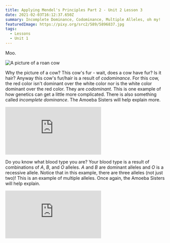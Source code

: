 ```yaml
---
title: Applying Mendel's Principles Part 2 - Unit 2 Lesson 3
date: 2021-02-03T16:12:37.650Z
summary: Incomplete Dominance, Codominance, Multiple Alleles, oh my!
featuredImage: https://pixy.org/src2/589/5896837.jpg
tags:
  - Lessons
  - Unit 1
---
```



Moo.

![A picture of a roan cow](https://upload.wikimedia.org/wikipedia/commons/thumb/7/73/Light_Roan_Shorthorn_Heifer_DSCN1872b.jpg/800px-Light_Roan_Shorthorn_Heifer_DSCN1872b.jpg)

Why the picture of a cow? This cow's fur - wait, does a cow have fur? Is it hair? Anyway this cow's fur/hair is a result of *codominance*. For this cow, the red color isn't dominant over the white color nor is the white color dominant over the red color. They are *codominant.* This is one example of how genetics can get a little more complicated. There is also something called *incomplete dominance*. The Amoeba Sisters will help explain more.

<div class="youtube-container"><iframe class="responsive-iframe" src="https://www.youtube.com/embed/YJHGfbW55l0" frameborder="0" allow="accelerometer; autoplay; clipboard-write; encrypted-media; gyroscope; picture-in-picture" allowfullscreen></iframe></div>

Do you know what blood type you are? Your blood type is a result of combinations of *A*, *B*, and *O* alleles. *A* and *B* are dominant alleles and *O* is a recessive allele. Notice that in this example, there are three alleles (not just two)! This is an example of multiple alleles. Once again, the Amoeba Sisters will help explain.

<div class="youtube-container"><iframe class="responsive-iframe" src="https://www.youtube.com/embed/9O5JQqlngFY" frameborder="0" allow="accelerometer; autoplay; clipboard-write; encrypted-media; gyroscope; picture-in-picture" allowfullscreen></iframe></div>